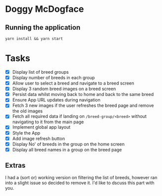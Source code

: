 # Doggy McDogface

## Running the application

```
yarn install && yarn start
```

# Tasks

- [x] Display list of breed groups
- [x] Display number of breeds in each group
- [x] Allow user to select a breed and navigate to a breed screen
- [x] Display 3 random breed images on a breed screen
- [x] Persist data whilst moving back to home and back to the same breed
- [x] Ensure App URL updates during navigation
- [x] Fetch 3 new images if the user refreshes the breed page and remove the old images
- [x] Fetch all required data if landing on `/breed-group/<breed>` without navigating to it from the main page
- [x] Implement global app layout
- [x] Style the App
- [x] Add image refresh button
- [x] Display No' of breeds in the group on the home screen
- [x] Display all breed names in a group on the breed page

## Extras

I had a (sort or) working version on filtering the list of breeds, however ran into a slight issue so decided to remove it. I'd like to dscuss this part with you.
